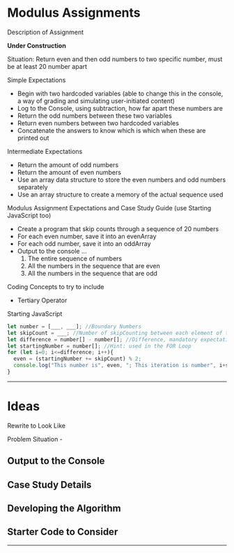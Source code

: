 # Modulus Assignments
Description of Assignment

**Under Construction**

Situation: Return even and then odd numbers to two specific number, must be at least 20 number apart

Simple Expectations
- Begin with two hardcoded variables (able to change this in the console, a way of grading and simulating user-initiated content)
- Log to the Console, using subtraction, how far apart these numbers are
- Return the odd numbers between these two variables
- Return even numbers between two hardcoded variables
- Concatenate the answers to know which is which when these are printed out

Intermediate Expectations
- Return the amount of odd numbers
- Return the amount of even numbers
- Use an array data structure to store the even numbers and odd numbers separately
- Use an array structure to create a memory of the actual sequence used

Modulus Assignment Expectations and Case Study Guide (use Starting JavaScript too)
- Create a program that skip counts through a sequence of 20 numbers
- For each even number, save it into an evenArray
- For each odd number, save it into an oddArray
- Output to the console ...
  1. The entire sequence of numbers
  2. All the numbers in the sequence that are even
  3. All the numbers in the sequence that are odd

Coding Concepts to try to include
- Tertiary Operator

Starting JavaScript
```JavaScript
let number = [___, ___]; //Boundary Numbers
let skipCount = ___; //Number of skipCounting between each element of the sequence, used in FOR Loop
let difference = number[] - number[]; //Difference, mandatory expectation
let startingNumber = number[]; //Hint: used in the FOR Loop
for (let i=0; i<=difference; i++){
  even = (startingNumber += skipCount) % 2;
  console.log("This number is", even, "; This iteration is number", i+skipCount); //Example of Concatenating
}
```

---

# Ideas

Rewrite to Look Like

Problem Situation -

Output to the Console
-

Case Study Details
-

Developing the Algorithm
-

Starter Code to Consider
-


---
